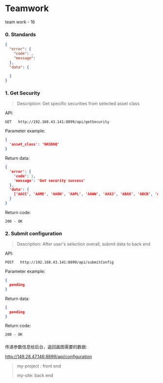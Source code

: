 # Teamwork
team work - 16

### 0. Standards

```json
{
  "error": {
    "code": ,
    "message": 
  },
  "data": {
    
  }
}
```

### 1. Get Security

> Description: Get specific securities from selected asset class

API:

```son
GET   http://192.168.43.141:8899/api/getSecurity
```

Parameter example:

```json
{
  'asset_class': 'NASDAQ'
}
```

Return data:

```json
{
  'error': {
    'code': 1,
    'message': 'Get security success'
  },
  'data': {
    ['AACC', 'AAME', 'AAON', 'AAPL', 'AAWW', 'AAXJ', 'ABAX', 'ABCB', 'ABCD', 'ABCO', 'ABFS', 'ABIO', 'ABMD', 'ABTL', 'ACAD', 'ACAS', 'ACAT', 'ACCL', 'ACET', 'ACFC', 'ACFN', 'ACGL', 'ACHN', 'ACIW', 'ACLS', 'ACNB', 'ACOR', 'ACPW', 'ACTG', 'ACTS', 'ACUR', 'ACWI', 'ACWX', 'ACXM', 'ADAT', 'ADBE', 'ADEP', 'ADES', 'ADI', 'ADP', 'ADRA', 'ADRD', 'ADRE', 'ADRU', 'ADSK', 'ADTN', 'ADUS', 'ADVS', 'AEGR']
  }
}
```

Return code:

```son
200 - OK
```

### 2. Submit configuration

> Description: After user's selection overall, submit data to back end

API:

```son
POST   http://192.168.43.141:8899/api/submitConfig
```

Parameter example:

```json
{
  pending
}
```

Return data:

```json
{
  pending
}
```

Return code:

```son
200 - OK
```

### 

传递参数信息给后台，返回画图需要的数据:

http://149.28.47.146:8899/api/configuration


> my-project : front end
>
> my-site: back end
